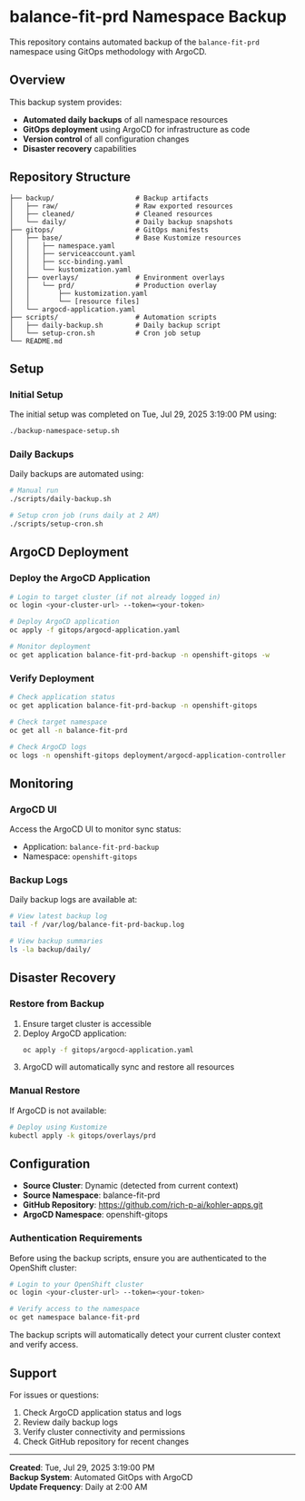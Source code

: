 # balance-fit-prd Namespace Backup

This repository contains automated backup of the `balance-fit-prd` namespace using GitOps methodology with ArgoCD.

## Overview

This backup system provides:
- **Automated daily backups** of all namespace resources
- **GitOps deployment** using ArgoCD for infrastructure as code
- **Version control** of all configuration changes
- **Disaster recovery** capabilities

## Repository Structure

```
├── backup/                    # Backup artifacts
│   ├── raw/                   # Raw exported resources
│   ├── cleaned/               # Cleaned resources
│   └── daily/                 # Daily backup snapshots
├── gitops/                    # GitOps manifests
│   ├── base/                  # Base Kustomize resources
│   │   ├── namespace.yaml
│   │   ├── serviceaccount.yaml
│   │   ├── scc-binding.yaml
│   │   └── kustomization.yaml
│   ├── overlays/              # Environment overlays
│   │   └── prd/               # Production overlay
│   │       ├── kustomization.yaml
│   │       └── [resource files]
│   └── argocd-application.yaml
├── scripts/                   # Automation scripts
│   ├── daily-backup.sh        # Daily backup script
│   └── setup-cron.sh          # Cron job setup
└── README.md
```

## Setup

### Initial Setup
The initial setup was completed on Tue, Jul 29, 2025  3:19:00 PM using:
```bash
./backup-namespace-setup.sh
```

### Daily Backups
Daily backups are automated using:
```bash
# Manual run
./scripts/daily-backup.sh

# Setup cron job (runs daily at 2 AM)
./scripts/setup-cron.sh
```

## ArgoCD Deployment

### Deploy the ArgoCD Application
```bash
# Login to target cluster (if not already logged in)
oc login <your-cluster-url> --token=<your-token>

# Deploy ArgoCD application
oc apply -f gitops/argocd-application.yaml

# Monitor deployment
oc get application balance-fit-prd-backup -n openshift-gitops -w
```

### Verify Deployment
```bash
# Check application status
oc get application balance-fit-prd-backup -n openshift-gitops

# Check target namespace
oc get all -n balance-fit-prd

# Check ArgoCD logs
oc logs -n openshift-gitops deployment/argocd-application-controller
```

## Monitoring

### ArgoCD UI
Access the ArgoCD UI to monitor sync status:
- Application: `balance-fit-prd-backup`
- Namespace: `openshift-gitops`

### Backup Logs
Daily backup logs are available at:
```bash
# View latest backup log
tail -f /var/log/balance-fit-prd-backup.log

# View backup summaries
ls -la backup/daily/
```

## Disaster Recovery

### Restore from Backup
1. Ensure target cluster is accessible
2. Deploy ArgoCD application:
   ```bash
   oc apply -f gitops/argocd-application.yaml
   ```
3. ArgoCD will automatically sync and restore all resources

### Manual Restore
If ArgoCD is not available:
```bash
# Deploy using Kustomize
kubectl apply -k gitops/overlays/prd
```

## Configuration

- **Source Cluster**: Dynamic (detected from current context)
- **Source Namespace**: balance-fit-prd
- **GitHub Repository**: https://github.com/rich-p-ai/kohler-apps.git
- **ArgoCD Namespace**: openshift-gitops

### Authentication Requirements

Before using the backup scripts, ensure you are authenticated to the OpenShift cluster:

```bash
# Login to your OpenShift cluster
oc login <your-cluster-url> --token=<your-token>

# Verify access to the namespace
oc get namespace balance-fit-prd
```

The backup scripts will automatically detect your current cluster context and verify access.

## Support

For issues or questions:
1. Check ArgoCD application status and logs
2. Review daily backup logs
3. Verify cluster connectivity and permissions
4. Check GitHub repository for recent changes

---

**Created**: Tue, Jul 29, 2025  3:19:00 PM  
**Backup System**: Automated GitOps with ArgoCD  
**Update Frequency**: Daily at 2:00 AM
